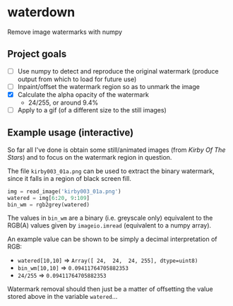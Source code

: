 # waterdown

Remove image watermarks with numpy

## Project goals

- [ ] Use numpy to detect and reproduce the original watermark (produce output from which to load for future use)
- [ ] Inpaint/offset the watermark region so as to unmark the image
- [x] Calculate the alpha opacity of the watermark
  - 24/255, or around 9.4%
- [ ] Apply to a gif (of a different size to the still images)

## Example usage (interactive)

So far all I've done is obtain some still/animated images (from
_Kirby Of The Stars_) and to focus on the watermark region in question.

The file `kirby003_01a.png` can be used to extract the binary watermark,
since it falls in a region of black screen fill.

```py
img = read_image('kirby003_01a.png')
watered = img[6:20, 9:109]
bin_wm = rgb2grey(watered)
```

The values in `bin_wm` are a binary (i.e. greyscale only) equivalent to
the RGB(A) values given by `imageio.imread` (equivalent to a numpy array).

An example value can be shown to be simply a decimal interpretation of RGB:

- `watered[10,10]` ⇒ `Array([ 24,  24,  24, 255], dtype=uint8)`
- `bin_wm[10,10]` ⇒ `0.09411764705882353`
- `24/255` ⇒ `0.09411764705882353`

Watermark removal should then just be a matter of offsetting the value stored
above in the variable `watered`...
